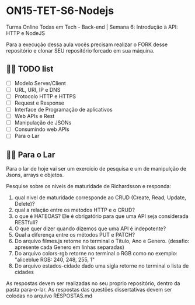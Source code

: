 # ON15-TET-S6-Nodejs
Turma Online Todas em Tech - Back-end | Semana 6: Introdução à API: HTTP e NodeJS

Para a execução dessa aula vocês precisam realizar o FORK desse repositório e clonar SEU repositório forcado em sua máquina.

## 👩‍💻 TODO list
- [ ] Modelo Server/Client
- [ ] URL, URI, IP e DNS
- [ ] Protocolo HTTP e HTTPS
- [ ] Request e Response
- [ ] Interface de Programação de aplicativos
- [ ] Web APIs e Rest
- [ ] Manipulação de JSONs
- [ ] Consumindo web APIs
- [ ] Para o Lar

## 👩‍💻 Para o Lar

Para o lar de hoje vai ser um exercício de pesquisa e um de manipulção de Jsons, arrays e objetos.

Pesquise sobre os niveis de maturidade de Richardsson e responda:
1) qual nivel de maturidade corresponde ao CRUD (Create, Read, Update, Delete)?
2) qual a relação entre os metodos HTTP e o CRUD?
3) o que é HATEOAS? Ele é obrigatório para que uma API seja considerada RESTfull?
4) O que quer dizer quando dizemos que uma API é indepotente?
5) Qual a diferença entre os métodos PUT e PATCH?
6) Do arquivo filmes.js retorne no terminal o Titulo, Ano e Genero. (desafio: apresente cada Genero em linhas separadas)
7) Do arquivo colors-rgb retorne no terminal o RGB como no exemplo: "aliceblue RGB: 240, 248, 255, 1"
8) Do arquivo estados-cidade dado uma sigla retorne no terminal o lista de cidades

As respostas devem ser realizadas no seu proprio repositório, dentro da pasta para-o-lar. As respostas das questões dissertativas devem ser colodas no arquivo RESPOSTAS.md
